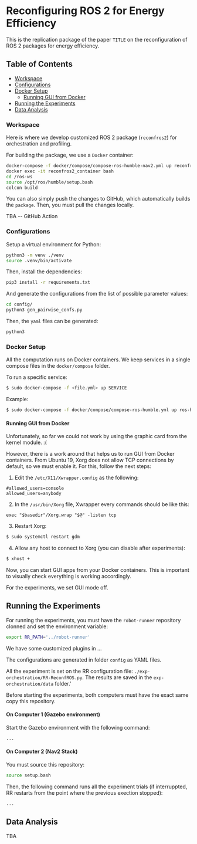 # Reconfiguring ROS 2 for Energy Efficiency

This is the replication package of the paper `TITLE` on the reconfiguration of ROS 2 packages for energy efficiency.

## Table of Contents

- [Workspace](#workspace)
- [Configurations](#configurations)
- [Docker Setup](#docker-setup)
  - [Running GUI from Docker](#running-gui-from-docker)
- [Running the Experiments](#runnin-the-experiments)
- [Data Analysis](#data-analysis)

### Workspace

Here is where we develop customized ROS 2 package (`reconfros2`) for orchestration and profiling.

For building the package, we use a `Docker` container:

```bash
docker-compose -f docker/compose/compose-ros-humble-nav2.yml up reconfros2
docker exec -it reconfros2_container bash
cd /ros-ws
source /opt/ros/humble/setup.bash
colcon build
```

You can also simply push the changes to GitHub, which automatically builds the `package`. Then, you must pull the changes locally.

TBA -- GitHub Action

### Configurations

Setup a virtual environment for Python:

```bash
python3 -m venv ./venv
source .venv/bin/activate
```

Then, install the dependencies:

```bash
pip3 install -r requirements.txt
```

And generate the configurations from the list of possible parameter values:

```bash
cd config/
python3 gen_pairwise_confs.py
```

Then, the `yaml` files can be generated:

```bash
python3 
```

### Docker Setup

All the computation runs on Docker containers. We keep services in a single compose files in the `docker/compose` folder.

To run a specific service:

```bash
$ sudo docker-compose -f <file.yml> up SERVICE
```

Example:

```bash
$ sudo docker-compose -f docker/compose/compose-ros-humble.yml up ros-humble
```

#### Running GUI from Docker

Unfortunately, so far we could not work by using the graphic card from the kernel module. :(

However, there is a work around that helps us to run GUI from Docker containers. From Ubuntu 19, Xorg does not allow TCP connections by default, so we must enable it. For this, follow the next steps:

1. Edit the `/etc/X11/Xwrapper.config` as the following:

```
#allowed_users=console
allowed_users=anybody
```

2. In the `/usr/bin/Xorg` file, Xwrapper every commands should be like this:

```
exec "$basedir"/Xorg.wrap "$@" -listen tcp
```

3. Restart Xorg:

```bash
$ sudo systemctl restart gdm
```

4. Allow any host to connect to Xorg (you can disable after experiments):

```bash
$ xhost +
```

Now, you can start GUI apps from your Docker containers. This is important to visually check everything is working accordingly.

For the experiments, we set GUI mode off.

## Running the Experiments

For running the experiments, you must have the `robot-runner` repository clonned and set the environment variable:

```bash
export RR_PATH='../robot-runner'
```

We have some customized plugins in ...

The configurations are generated in folder `config` as YAML files.

All the experiment is set on the RR configuration file: `./exp-orchestration/RR-ReconfROS.py`. The results are saved in the `exp-orchestration/data` folder.'

Before starting the experiments, both computers must have the exact same copy this repository.

#### On Computer 1 (Gazebo environment)

Start the Gazebo environment with the following command:

```bash
...
```

#### On Computer 2 (Nav2 Stack)

You must source this repository:

```bash
source setup.bash
```

Then, the following command runs all the experiment trials (if interruppted, RR restarts from the point where the previous exection stopped):

```bash
...
```

## Data Analysis

TBA
